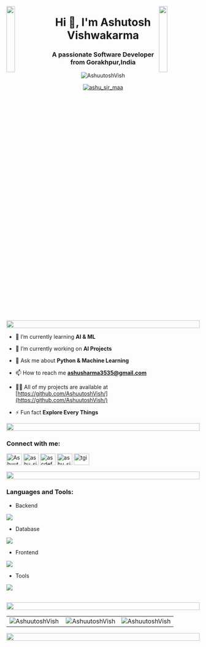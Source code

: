 <img align="left" src="https://user-images.githubusercontent.com/65187002/144930161-2f783401-8d27-4fdf-a2f7-cc0ba32f1f1f.gif" width="21%" style="display:inline;"><img align="right" src="https://user-images.githubusercontent.com/65187002/144930161-2f783401-8d27-4fdf-a2f7-cc0ba32f1f1f.gif" width="21%" style="display:inline;">
<h1 align="center">Hi 👋, I'm Ashutosh Vishwakarma</h1>
<h3 align="center">A passionate Software Developer from Gorakhpur,India</h3>


<p align="center"> <img src="https://komarev.com/ghpvc/?username=AshuutoshVish&label=Profile%20views&color=0e75b6&style=flat" alt="AshuutoshVish" /> </p>

<p align="center"> <a href="https://x.com/ashu_sir_maa" target="blank"><img src="https://img.shields.io/twitter/follow/ashu_sir_maa" &style=flat alt="ashu_sir_maa" target="blank"/></a> </p>

<img src="https://i.imgur.com/dBaSKWF.gif" height="20" width="100%">

- 🌱 I’m currently learning **AI & ML**

- 🔭 I’m currently working on **AI Projects**

- 💬 Ask me about **Python & Machine Learning**

- 📫 How to reach me **ashusharma3535@gmail.com**

- 👨‍💻 All of my projects are available at [https://github.com/AshuutoshVish/](https://github.com/AshuutoshVish/)

- ⚡ Fun fact **Explore Every Things**

<img src="https://i.imgur.com/dBaSKWF.gif" height="20" width="100%">
<h3 align="left">Connect with me:</h3>
<p>
  <a href="https://www.linkedin.com/in/ashuutosh/" target="_blank"><img src="https://raw.githubusercontent.com/rahuldkjain/github-profile-readme-generator/master/src/images/icons/Social/linked-in-alt.svg" alt="Ashuutosh" height="30" width="40" /></a>
  <a href="https://x.com/ashu_sir_maa" target="_blank"><img src="https://raw.githubusercontent.com/rahuldkjain/github-profile-readme-generator/master/src/images/icons/Social/twitter.svg" alt="ashu_sir_maa" height="30" width="40" /></a>
  <a href="https://fb.com/ashusirmaa" target="_blank"><img src="https://raw.githubusercontent.com/rahuldkjain/github-profile-readme-generator/master/src/images/icons/Social/facebook.svg" alt="ascdefe" height="30" width="40" /></a>
  <a href="https://instagram.com/ashu_sir_maa" target="_blank"><img src="https://raw.githubusercontent.com/rahuldkjain/github-profile-readme-generator/master/src/images/icons/Social/instagram.svg" alt="ashu_sir_maa" height="30" width="40" /></a>
  <a href="https://www.codechef.com/users/tgi_74" target="_blank"><img src="https://cdn.jsdelivr.net/npm/simple-icons@3.1.0/icons/codechef.svg" alt="tgi" height="30" width="40" /></a>
</p>


<img src="https://i.imgur.com/dBaSKWF.gif" height="20" width="100%">

<h3 align="left">Languages and Tools:</h3>

- Backend
<p align="left">
  <a href="https://skillicons.dev">
    <img src="https://skillicons.dev/icons?i=django,js" />
  </a>
</p>

- Database
<p align="left">
  <a href="https://skillicons.dev">
    <img src="https://skillicons.dev/icons?i=sqlite,mysql" />
  </a>
</p>

- Frontend
<p align="left">
  <a href="https://skillicons.dev">
    <img src="https://skillicons.dev/icons?i=html,css,js,react,tailwind,bootstrap,materialui" />
  </a>
</p>

- Tools
<p align="left">
  <a href="https://skillicons.dev">
    <img src="https://skillicons.dev/icons?i=git,github,figma,xd,pycharm,vscode,linux" />
  </a>
</p>

<br/>

<img src="https://i.imgur.com/dBaSKWF.gif" height="20" width="100%">
<table>
  <tr>
    <td>
      <img align="left" src="https://github-readme-stats.vercel.app/api/top-langs?username=AshuutoshVish&show_icons=true&locale=en&layout=compact" alt="AshuutoshVish" />
    </td>
    <td>
      <img align="center" src="https://github-readme-stats.vercel.app/api?username=AshuutoshVish&show_icons=true&locale=en" alt="AshuutoshVish" />
    </td>
    <td>
      <img align="center" src="https://github-readme-streak-stats.herokuapp.com/?user=AshuutoshVish" alt="AshuutoshVish" />
    </td>
  </tr>
</table>
<img src="https://i.imgur.com/dBaSKWF.gif" height="20" width="100%">

